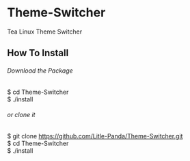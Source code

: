 # Theme-Switcher
Tea Linux Theme Switcher 

## How To Install

###### Download the Package 
$ cd Theme-Switcher </br>
$ ./install

######  or clone it
$ git clone https://github.com/Litle-Panda/Theme-Switcher.git </br>
$ cd Theme-Switcher </br>
$ ./install

